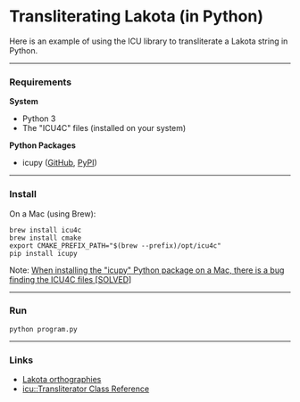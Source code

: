 
# Transliterating Lakota (in Python)

Here is an example of using the ICU library to transliterate a Lakota string in Python.

---
### Requirements
**System**
- Python 3
- The "ICU4C" files (installed on your system)

**Python Packages**
- icupy ([GitHub](https://github.com/miute/icupy), [PyPI](https://pypi.org/project/icupy/))

---
### Install

On a Mac (using Brew):
```
brew install icu4c
brew install cmake
export CMAKE_PREFIX_PATH="$(brew --prefix)/opt/icu4c"
pip install icupy
```
Note: [When installing the "icupy" Python package on a Mac, there is a bug finding the ICU4C files [SOLVED]](https://github.com/OpenRCT2/OpenRCT2/issues/8000#issuecomment-450967864)

---
### Run
`python program.py`

---
### Links
- [Lakota orthographies](https://www.languagegeek.com/siouan/lakota.html)
- [icu::Transliterator Class Reference](https://unicode-org.github.io/icu-docs/apidoc/dev/icu4c/classicu_1_1Transliterator.html)